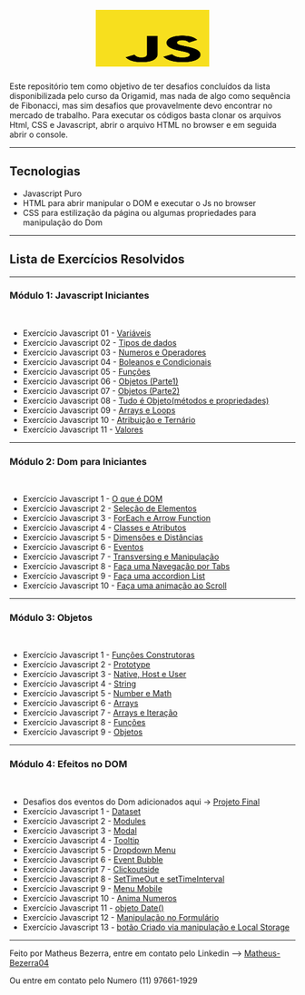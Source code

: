 <h1 align="center">
<br>
    <img src="images/icone-javascript.svg" width="200" height="100"> 
<br>
</h1>
<p>Este repositório tem como objetivo de ter desafios concluídos da lista disponibilizada pelo curso da Origamid, mas nada de algo como sequência de Fibonacci, mas sim desafios que provavelmente devo encontrar no mercado de trabalho. Para executar os códigos basta clonar os arquivos Html, CSS e Javascript, abrir o arquivo HTML no browser e em seguida abrir o console.</p>
<hr>


## Tecnologias
- Javascript Puro
- HTML para abrir manipular o DOM e executar o Js no browser
- CSS para estilização da página ou algumas propriedades para manipulação do Dom
---

## Lista de Exercícios Resolvidos
<hr>

### Módulo 1: Javascript Iniciantes
<br> 

- Exercício Javascript 01 - <a href="https://github.com/Matheus-Bezerra/Desafios-Javascript/tree/main/modulo1/Exercicio1">Variáveis</a>
- Exercício Javascript 02 - <a href="https://github.com/Matheus-Bezerra/Desafios-Javascript/tree/main/modulo1/Exercicio2">Tipos de dados</a>
- Exercício Javascript 03 - <a href="https://github.com/Matheus-Bezerra/Desafios-Javascript/tree/main/modulo1/Exercicio3">Numeros e Operadores</a>
- Exercício Javascript 04 - <a href="https://github.com/Matheus-Bezerra/Desafios-Javascript/tree/main/modulo1/Exercicio4">Boleanos e Condicionais</a>
- Exercício Javascript 05 - <a href="https://github.com/Matheus-Bezerra/Desafios-Javascript/tree/main/modulo1/Exercicio5">Funções</a>
- Exercício Javascript 06 - <a href="https://github.com/Matheus-Bezerra/Desafios-Javascript/tree/main/modulo1/Exercicio6">Objetos (Parte1)</a>
- Exercício Javascript 07 - <a href="https://github.com/Matheus-Bezerra/Desafios-Javascript/tree/main/modulo1/Exercicio7">Objetos (Parte2)</a>
- Exercício Javascript 08 - <a href="https://github.com/Matheus-Bezerra/Desafios-Javascript/tree/main/modulo1/Exercicio8">Tudo é Objeto(métodos e propriedades)</a>
- Exercício Javascript 09 - <a href="https://github.com/Matheus-Bezerra/Desafios-Javascript/tree/main/modulo1/Exercicio9">Arrays e Loops</a>
- Exercício Javascript 10 - <a href="https://github.com/Matheus-Bezerra/Desafios-Javascript/tree/main/modulo1/Exercicio10">Atribuição e Ternário</a>
- Exercício Javascript 11 - <a href="https://github.com/Matheus-Bezerra/Desafios-Javascript/tree/main/modulo1/Exercicio11">Valores</a>
<hr>

### Módulo 2: Dom para Iniciantes
<br>

- Exercício Javascript 1 - <a href="https://github.com/Matheus-Bezerra/Desafios-Javascript/tree/main/modulo2/Exercicio1">O que é DOM</a>
- Exercício Javascript 2 - <a href="https://github.com/Matheus-Bezerra/Desafios-Javascript/tree/main/modulo2/Exercicio2">Seleção de Elementos</a>
- Exercício Javascript 3 - <a href="https://github.com/Matheus-Bezerra/Desafios-Javascript/tree/main/modulo2/Exercicio3">ForEach e Arrow Function</a>
- Exercício Javascript 4 - <a href="https://github.com/Matheus-Bezerra/Desafios-Javascript/tree/main/modulo2/Exercicio4">Classes e Atributos</a>
- Exercício Javascript 5 - <a href="https://github.com/Matheus-Bezerra/Desafios-Javascript/tree/main/modulo2/Exercicio5">Dimensões e Distâncias</a>
- Exercício Javascript 6 - <a href="https://github.com/Matheus-Bezerra/Desafios-Javascript/tree/main/modulo2/Exercicio6">Eventos</a>
- Exercício Javascript 7 - <a href="https://github.com/Matheus-Bezerra/Desafios-Javascript/tree/main/modulo2/Exercicio7">Transversing e Manipulação</a>
- Exercício Javascript 8 - <a href="https://github.com/Matheus-Bezerra/Desafios-Javascript/tree/main/modulo2/Exercicio8">Faça uma Navegação por Tabs</a>
- Exercício Javascript 9 - <a href="https://github.com/Matheus-Bezerra/Desafios-Javascript/tree/main/modulo2/Exercicio9">Faça uma accordion List</a>
- Exercício Javascript 10 - <a href="https://github.com/Matheus-Bezerra/Desafios-Javascript/tree/main/modulo2/Exercicio10">Faça uma animação ao Scroll</a>
<hr>

### Módulo 3: Objetos
<br>

- Exercício Javascript 1 - <a href="https://github.com/Matheus-Bezerra/Desafios-Javascript/tree/main/modulo3/Exercicio1">Funções Construtoras</a>
- Exercício Javascript 2 - <a href="https://github.com/Matheus-Bezerra/Desafios-Javascript/tree/main/modulo3/Exercicio2">Prototype</a>
- Exercício Javascript 3 - <a href="https://github.com/Matheus-Bezerra/Desafios-Javascript/tree/main/modulo3/Exercicio3">Native, Host e User</a>
- Exercício Javascript 4 - <a href="https://github.com/Matheus-Bezerra/Desafios-Javascript/tree/main/modulo3/exercicio4">String</a>
- Exercício Javascript 5 - <a href="https://github.com/Matheus-Bezerra/Desafios-Javascript/tree/main/modulo3/Exercicio5">Number e Math</a>
- Exercício Javascript 6 - <a href="https://github.com/Matheus-Bezerra/Desafios-Javascript/tree/main/modulo3/Exercicio6">Arrays</a>
- Exercício Javascript 7 - <a href="https://github.com/Matheus-Bezerra/Desafios-Javascript/tree/main/modulo3/Exercicio7">Arrays e Iteração</a>
- Exercício Javascript 8 - <a href="https://github.com/Matheus-Bezerra/Desafios-Javascript/tree/main/modulo3/Exercicio8">Funções</a>
- Exercício Javascript 9 - <a href="https://github.com/Matheus-Bezerra/Desafios-Javascript/tree/main/modulo3/Exercicio9">Objetos</a>
<hr>

### Módulo 4: Efeitos no DOM
<br>

- Desafios dos eventos do Dom adicionados aqui -> <a href="https://github.com/Matheus-Bezerra/Desafios-Javascript/tree/main/modulo4/projetoFinal">Projeto Final</a>
- Exercício Javascript 1 - <a href="https://github.com/Matheus-Bezerra/Desafios-Javascript/tree/main/modulo4/exercicio1">Dataset</a>
- Exercício Javascript 2 - <a href="https://github.com/Matheus-Bezerra/Desafios-Javascript/tree/main/modulo4/exercicio2">Modules</a>
- Exercício Javascript 3 - <a href="https://github.com/Matheus-Bezerra/Desafios-Javascript/tree/main/modulo4/exercicio3">Modal</a>
- Exercício Javascript 4 - <a href="https://github.com/Matheus-Bezerra/Desafios-Javascript/tree/main/modulo4/exercicio4">Tooltip</a>
- Exercício Javascript 5 - <a href="https://github.com/Matheus-Bezerra/Desafios-Javascript/tree/main/modulo4/exercicio5">Dropdown Menu</a>
- Exercício Javascript 6 - <a href="https://github.com/Matheus-Bezerra/Desafios-Javascript/tree/main/modulo4/exercicio6">Event Bubble</a>
- Exercício Javascript 7 - <a href="https://github.com/Matheus-Bezerra/Desafios-Javascript/tree/main/modulo4/exercicio7">Clickoutside</a>
- Exercício Javascript 8 - <a href="https://github.com/Matheus-Bezerra/Desafios-Javascript/tree/main/modulo4/exercicio8">SetTimeOut e setTimeInterval</a>
- Exercício Javascript 9 - <a href="https://github.com/Matheus-Bezerra/Desafios-Javascript/tree/main/modulo4/exercicio9">Menu Mobile</a>
- Exercício Javascript 10 - <a href="https://github.com/Matheus-Bezerra/Desafios-Javascript/tree/main/modulo4/exercicio10">Anima Numeros</a>
- Exercício Javascript 11 - <a href="https://github.com/Matheus-Bezerra/Desafios-Javascript/tree/main/modulo4/exercicio11">objeto Date()</a>
- Exercício Javascript 12 - <a href="https://github.com/Matheus-Bezerra/Desafios-Javascript/tree/main/modulo4/exercicio12">Manipulação no Formulário</a>
- Exercício Javascript 13 - <a href="https://github.com/Matheus-Bezerra/Desafios-Javascript/tree/main/modulo4/exercicio13">botão Criado via manipulação e Local Storage</a>
<hr>

Feito por Matheus Bezerra, entre em contato pelo Linkedin --> <a href="https://www.linkedin.com/in/matheus-bezerra04/">Matheus-Bezerra04</a>
<p>Ou entre em contato pelo Numero (11) 97661-1929</p>
